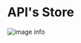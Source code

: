 # API's Store
![image info](https://github.com/skisifa1/web_store/blob/main/src/public/assets/images/banner-bg.jpg)
